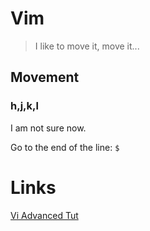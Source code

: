 # Vim

> I like to move it, move it...

## Movement

### h,j,k,l

I am not sure now.

Go to the end of the line: `$`

# Links
[Vi Advanced Tut](http://www.yolinux.com/TUTORIALS/LinuxTutorialAdvanced_vi.html)

